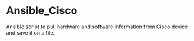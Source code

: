 # Ansible_Cisco
Ansible script to pull hardware and software information from Cisco device and save it on a file.
